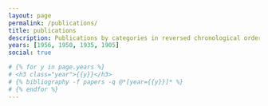 ```yaml
---
layout: page
permalink: /publications/
title: publications
description: Publications by categories in reversed chronological order. Gotta figure this out.
years: [1956, 1950, 1935, 1905]
social: true

# {% for y in page.years %}
# <h3 class="year">{{y}}</h3>
# {% bibliography -f papers -q @*[year={{y}}]* %}
# {% endfor %}
---
```

